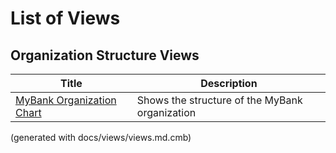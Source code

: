 # List of Views

## Organization Structure Views
| Title | Description |
|---|---|
| [MyBank Organization Chart](./mybank/organization/organization-structure-view.md) | Shows the structure of the MyBank organization |


(generated with docs/views/views.md.cmb)
